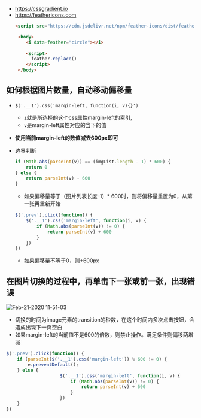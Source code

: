 


- https://cssgradient.io
- https://feathericons.com
  ```html
  <script src="https://cdn.jsdelivr.net/npm/feather-icons/dist/feather.min.js"></script>

   <body>
      <i data-feather="circle"></i>
     
      <script>
        feather.replace()
      </script>
   </body>
  ```

## 如何根据图片数量，自动移动偏移量
- `$('.__1').css('margin-left, function(i, v){}')`
  - `i`就是所选择的这个css属性margin-left的索引,
  - `v`是margin-left属性对应的当下的值
- **使用当前margin-left的数值减去600px即可**
- 边界判断
  ```javascript
  if (Math.abs(parseInt(v)) == (imgList.length - 1) * 600) {
      return 0
  } else {
      return parseInt(v) - 600
  }
  ```
  - 如果偏移量等于（图片列表长度-1）* 600时，则将偏移量重置为0，从第一张再重新开始
  
  ```javascript
  $('.prev').click(function() {
      $('.__1').css('margin-left', function(i, v) {
          if (Math.abs(parseInt(v)) != 0) {
              return parseInt(v) + 600
          }
      })
  })
  ```
  - 如果偏移量不等于0，则+600px
  
## 在图片切换的过程中，再单击下一张或前一张，出现错误

![Feb-21-2020 11-51-03](https://user-images.githubusercontent.com/26485327/75002771-828cfd80-54a0-11ea-963e-a2020b4d84c7.gif)

- 切换的时间为image元素的transition的秒数，在这个时间内多次点击按钮，会造成出现下一页空白
- 如果margin-left的当前值不是600的倍数，则禁止操作。满足条件则偏移两增减
```javascript
$('.prev').click(function() {
    if (parseInt($('.__1').css('margin-left')) % 600 != 0) {
        e.preventDefault();
    } else {
                    $('.__1').css('margin-left', function(i, v) {
                        if (Math.abs(parseInt(v)) != 0) {
                            return parseInt(v) + 600
                        }
                    })
    }
})
```
  
  
  
  
  
  
  
  
  
  
  
  
  
  
  
  
  
  
  
  
  
  
  
  
  
  
